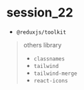 # session_22

* `@reduxjs/toolkit`

> others library
> * `classnames`
> * `tailwind`
> * `tailwind-merge`
> * `react-icons`